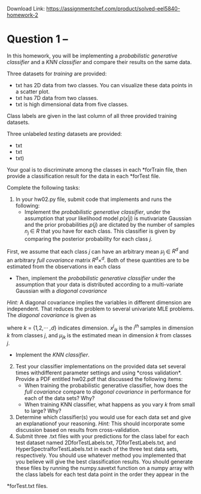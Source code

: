 Download Link: https://assignmentchef.com/product/solved-eel5840-homework-2
<br>
<h1>Question 1 –</h1>

In this homework, you will be implementing a <em>probabilistic generative classifier </em>and a <em>KNN classifier </em>and compare their results on the same data.

Three datasets for <em>training </em>are provided:

<ul>

 <li>txt has 2D data from two classes. You can visualize these data points in a scatter plot.</li>

 <li>txt has 7D data from two classes.</li>

 <li>txt is high dimensional data from five classes.</li>

</ul>

Class labels are given in the last column of all three provided training datasets.

Three unlabeled <em>testing </em>datasets are provided:

<ul>

 <li>txt</li>

 <li>txt</li>

 <li>txt)</li>

</ul>

Your goal is to discriminate among the classes in each *forTrain file, then provide a classification result for the data in each *forTest file.

Complete the following tasks:

<ol>

 <li>In your hw02.py file, submit code that implements and runs the following:

  <ul>

   <li>Implement the <em>probabilistic generative classifier</em>, under the assumption that your likelihood model <em>p</em>(<em>x</em>|<em>j</em>) is mutivariate Gaussian and the prior probabilities <em>p</em>(<em>j</em>) are dictated by the number of samples <em>n<sub>j </sub></em>∈ <em>R </em>that you have for each class. This classifier is given by comparing the posterior probability for each class <em>j</em>.</li>

  </ul></li>

</ol>

First, we assume that each class <em>j </em>can have an arbitrary mean <em>µ<sub>j </sub></em>∈ <em>R<sup>d </sup></em>and an arbitrary <em>full covariance </em>matrix <em>R<sup>d</sup></em>×<em><sup>d</sup></em>. Both of these quantities are to be estimated from the observations in each class

<ul>

 <li>Then, implement the <em>probabilistic generative classifier </em>under the assumption that your data is distributed according to a multi-variate Gaussian with a <em>diagonal covariance</em></li>

</ul>

<em>Hint: </em>A diagonal covariance implies the variables in different dimension are independent. That reduces the problem to several univariate MLE problems. The <em>diagonal covariance </em>is given as

where <em>k </em>= {1<em>,</em>2<em>,</em>··· <em>,d</em>} indicates dimension. <em>x<sup>j</sup><sub>ik </sub></em>is the <em>i<sup>th </sup></em>samples in dimension <em>k </em>from classes <em>j</em>, and <em>µ<sub>jk </sub></em>is the estimated mean in dimension <em>k </em>from classes <em>j</em>.

<ul>

 <li>Implement the <em>KNN classifier</em>.</li>

</ul>

<ol start="2">

 <li>Test your classifier implementations on the provided data set several times withdifferent parameter settings and using *cross validation*. Provide a PDF entitled hw02.pdf that discussed the following items:

  <ul>

   <li>When training the probabilistic generative classifier, how does the <em>full covariance </em>compare to <em>diagonal covariance </em>in performance for each of the data sets? Why?</li>

   <li>When training KNN classifier, what happens as you vary <em>k </em>from small to large? Why?</li>

  </ul></li>

 <li>Determine which classifier(s) you would use for each data set and give an explanationof your reasoning. <em>Hint: </em>This should incorporate some discussion based on results from cross-validation.</li>

 <li>Submit three .txt files with your predictions for the class label for each test dataset named 2DforTestLabels.txt, 7DforTestLabels.txt, and HyperSpectralforTestLabels.txt in each of the three test data sets, respectively. You should use whatever method you implemented that you believe will give the best classification results. You should generate these files by running the numpy.savetxt function on a numpy array with the class labels for each test data point in the order they appear in the</li>

</ol>

*forTest.txt files.